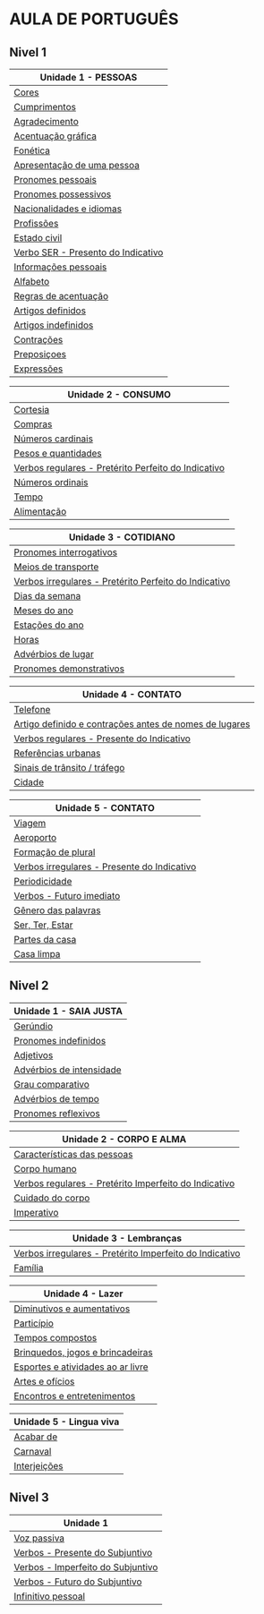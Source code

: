 # AULA DE PORTUGUÊS

## Nivel 1

| Unidade 1 - PESSOAS |
| -- |
| [Cores](doc/u1-1-cores.md) |
| [Cumprimentos](doc/u1-1-cumprimentos.md) |
| [Agradecimento](doc/u1-1-agradecimento.md) |
| [Acentuação gráfica](doc/u1-1-acentuaçao-grafica.md) |
| [Fonética](doc/u1-1-fonetica.md) |
| [Apresentação de uma pessoa](doc/u1-1-apresentaçao-pessoa.md) |
| [Pronomes pessoais](doc/u1-1-pronomes-pessoais.md) |
| [Pronomes possessivos](doc/u1-1-pronomes-possessivos.md) |
| [Nacionalidades e idiomas](doc/u1-1-nacionalidades-idiomas.md) |
| [Profissões](doc/u1-1-profissoes.md) |
| [Estado civil](doc/u1-1-estado-civil.md) |
| [Verbo SER - Presento do Indicativo](doc/u1-1-verbo-ser.md) |
| [Informações pessoais](doc/u1-1-informaçoes-pessoais.md)|
| [Alfabeto](doc/u1-1-alfabeto.md) |
| [Regras de acentuação](doc/u1-1-regras-acentuaçao.md) |
| [Artigos definidos](doc/u1-1-artigos-definidos.md) |
| [Artigos indefinidos](doc/u1-1-artigos-indefinidos.md) |
| [Contrações](doc/u1-1-contraçoes.md) |
| [Preposiçoes](doc/u1-1-preposiçoes.md) |
| [Expressões](doc/u1-1-expressoes.md) |

| Unidade 2 - CONSUMO |
| -- |
| [Cortesia](doc/u1-2-cortesia.md) |
| [Compras](doc/u1-2-compras.md) |
| [Números cardinais](doc/u1-2-numeros-cardinais.md) |
| [Pesos e quantidades](doc/u1-2-pesos-quantidades.md) |
| [Verbos regulares - Pretérito Perfeito do Indicativo](doc/u1-2-verbos-regulares-preterito-perfeito-indicativo.md) |
| [Números ordinais](doc/u1-2-numeros-ordinais.md) |
| [Tempo](doc/u1-2-tempo.md) |
| [Alimentação](doc/u1-2-alimentaçao.md) |

| Unidade 3 - COTIDIANO |
| -- |
| [Pronomes interrogativos](doc/u1-3-pronomes-interrogativos.md) |
| [Meios de transporte](doc/u1-3-meios-transporte.md) |
| [Verbos irregulares - Pretérito Perfeito do Indicativo](doc/u1-3-verbos-irregulares-preterito-perfeito-indicativo.md) |
| [Dias da semana](doc/u1-3-dias-da-semana.md) |
| [Meses do ano](doc/u1-3-meses-do-ano.md) |
| [Estações do ano](doc/u1-3-estaçoes-do-ano.md) |
| [Horas](doc/u1-3-horas.md) |
| [Advérbios de lugar](doc/u1-3-adverbios-lugar.md) |
| [Pronomes demonstrativos](doc/u1-3-pronomes-demonstrativos.md) |

| Unidade 4 - CONTATO |
| -- |
| [Telefone](doc/u1-4-telefone.md) |
| [Artigo definido e contrações antes de nomes de lugares](doc/u1-4-nomes-lugares.md) |
| [Verbos regulares - Presente do Indicativo](doc/u1-4-verbos-regulares-presente-indicativo.md) |
| [Referências urbanas](doc/u1-4-referencias-urbanas.md) |
| [Sinais de trânsito / tráfego](doc/u1-4-sinais-transito.md) |
| [Cidade](doc/u1-4-cidade.md) |

| Unidade 5 - CONTATO |
| -- |
| [Viagem](doc/u1-5-viagem.md) |
| [Aeroporto](doc/u1-5-aeroporto.md) |
| [Formação de plural](doc/u1-5-formaçao-plural.md) |
| [Verbos irregulares - Presente do Indicativo](doc/u1-5-verbos-irregulares-presente-indicativo.md) |
| [Periodicidade](doc/u1-5-periodicidade.md) |
| [Verbos - Futuro imediato](doc/u1-5-verbos-futuro-imediato.md) |
| [Gênero das palavras](doc/u1-5-genero-palavras.md) |
| [Ser, Ter, Estar](doc/u1-5-ser-ter-estar.md) |
| [Partes da casa](doc/u1-5-partes-casa.md) |
| [Casa limpa](doc/u1-5-casa-limpa.md) |

## Nivel 2

| Unidade 1 - SAIA JUSTA |
| -- |
| [Gerúndio](doc/u2-1-gerundio.md) |
| [Pronomes indefinidos](doc/u2-1-pronomes-indefinidos.md)|
| [Adjetivos](doc/u2-1-adjetivos.md) |
| [Advérbios de intensidade](doc/u2-1-adverbios-intensidade.md) |
| [Grau comparativo](doc/u2-1-grau-comparativo.md) |
| [Advérbios de tempo](doc/u2-1-adverbios-tempo.md) |
| [Pronomes reflexivos](doc/u2-1-pronomes-reflexivos.md) |

| Unidade 2 - CORPO E ALMA |
| -- |
| [Características das pessoas](doc/u2-2-caracteristicas-pessoas.md) |
| [Corpo humano](doc/u2-2-corpo-humano.md) |
| [Verbos regulares - Pretérito Imperfeito do Indicativo](doc/u2-2-verbos-regulares-preterito-imperfeito-indicativo.md) |
| [Cuidado do corpo](doc/u2-2-cuidado-corpo.md) |
| [Imperativo](doc/u2-2-imperativo.md) |

| Unidade 3 - Lembranças |
| -- |
| [Verbos irregulares - Pretérito Imperfeito do Indicativo](doc/u2-3-verbos-irregulares-preterito-imperfeito-indicativo.md) |
| [Família](doc/u2-3-familia.md) |

| Unidade 4 - Lazer |
| -- |
| [Diminutivos e aumentativos](doc/u2-4-diminutivos-aumentativos.md) |
| [Particípio](doc/u2-4-participio.md) |
| [Tempos compostos](doc/u2-4-verbos-tempos-compostos.md) |
| [Brinquedos, jogos e brincadeiras](doc/u2-4-brinquedos-jogos-brincadeiras.md) |
| [Esportes e atividades ao ar livre](doc/u2-4-esportes.md) |
| [Artes e ofícios](doc/u2-4-artes-oficios.md) |
| [Encontros e entretenimentos](doc/u2-4-encontros-entretenimentos.md) |

| Unidade 5 - Lingua viva |
| -- |
| [Acabar de](doc/u2-5-acabar-de.md) |
| [Carnaval](doc/u2-5-carnaval.md) |
| [Interjeições](doc/u2-5-interjeiçoes.md) |

## Nivel 3

| Unidade 1 |
| -- |
| [Voz passiva](doc/u3-1-voz-passiva.md) |
| [Verbos - Presente do Subjuntivo](doc/u3-1-verbos-presente-subjuntivo.md) |
| [Verbos - Imperfeito do Subjuntivo](doc/u3-1-verbos-imperfeito-subjuntivo.md) |
| [Verbos - Futuro do Subjuntivo](doc/u3-1-verbos-futuro-subjuntivo.md) |
| [Infinitivo pessoal](doc/u3-1-infinitivo-pessoal.md) |
